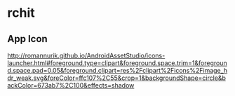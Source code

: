 # rchit



## App Icon
http://romannurik.github.io/AndroidAssetStudio/icons-launcher.html#foreground.type=clipart&foreground.space.trim=1&foreground.space.pad=0.05&foreground.clipart=res%2Fclipart%2Ficons%2Fimage_hdr_weak.svg&foreColor=ffc107%2C55&crop=1&backgroundShape=circle&backColor=673ab7%2C100&effects=shadow
